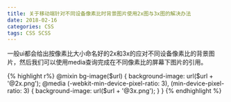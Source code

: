 ```yaml
---
title: 关于移动端针对不同设备像素比时背景图片使用2x图与3x图的解决办法
date: 2018-02-16
categories: CSS
tags: CSS SCSS
---
```


一般ui都会给出按像素比大小命名好的2x和3x的应对不同设备像素比的背景图片，然后我们可以使用media查询完成在不同像素比的屏幕下图片的引用。

{% highlight r%}
@mixin bg-image($url) {
	background-image: url($url + '@2x.png');
	@media (-webkit-min-device-pixel-ratio: 3), (min-device-pixel-ratio: 3) {
		background-image: url($url + '@3x.png');
	}
}
{% endhighlight %}